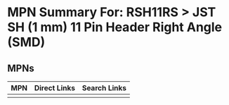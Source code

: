 



# MPN Summary For: RSH11RS > JST SH (1 mm) 11 Pin Header Right Angle (SMD)

## MPNs
  

|MPN|Direct Links|Search Links|
| :--- | :--- | :--- |
||||
